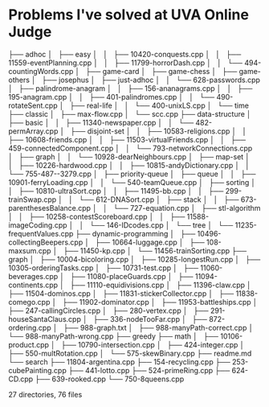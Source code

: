 Problems I've solved at UVA Online Judge
========================================

├── adhoc
│   ├── easy
│   │   ├── 10420-conquests.cpp
│   │   ├── 11559-eventPlanning.cpp
│   │   ├── 11799-horrorDash.cpp
│   │   └── 494-countingWords.cpp
│   ├── game-card
│   ├── game-chess
│   ├── game-others
│   ├── josephus
│   ├── just-adhoc
│   │   └── 628-passwords.cpp
│   ├── palindrome-anagram
│   │   ├── 156-ananagrams.cpp
│   │   ├── 195-anagram.cpp
│   │   ├── 401-palindromes.cpp
│   │   └── 490-rotateSent.cpp
│   ├── real-life
│   │   └── 400-unixLS.cpp
│   └── time
├── classic
│   ├── max-flow.cpp
│   └── scc.cpp
├── data-structure
│   ├── basic
│   │   ├── 11340-newspaper.cpp
│   │   └── 482-permArray.cpp
│   ├── disjoint-set
│   │   ├── 10583-religions.cpp
│   │   ├── 10608-friends.cpp
│   │   ├── 11503-virtualFriends.cpp
│   │   ├── 459-connectedComponent.cpp
│   │   └── 793-networkConnections.cpp
│   ├── graph
│   │   └── 10928-dearNeighbours.cpp
│   ├── map-set
│   │   ├── 10226-hardwood.cpp
│   │   ├── 10815-andyDictionary.cpp
│   │   └── 755-487--3279.cpp
│   ├── priority-queue
│   ├── queue
│   │   ├── 10901-ferryLoading.cpp
│   │   └── 540-teamQueue.cpp
│   ├── sorting
│   │   ├── 10810-ultraSort.cpp
│   │   ├── 11495-bb.cpp
│   │   ├── 299-trainSwap.cpp
│   │   └── 612-DNASort.cpp
│   ├── stack
│   │   ├── 673-parenthesesBalance.cpp
│   │   └── 727-equation.cpp
│   ├── stl-algorithm
│   │   ├── 10258-contestScoreboard.cpp
│   │   ├── 11588-imageCoding.cpp
│   │   └── 146-IDcodes.cpp
│   └── tree
│       └── 11235-frequentValues.cpp
├── dynamic-programming
│   ├── 10496-collectingBeepers.cpp
│   ├── 10664-luggage.cpp
│   ├── 108-maxsum.cpp
│   ├── 11450-kp.cpp
│   └── 11456-trainSorting.cpp
├── graph
│   ├── 10004-bicoloring.cpp
│   ├── 10285-longestRun.cpp
│   ├── 10305-orderingTasks.cpp
│   ├── 10731-test.cpp
│   ├── 11060-beverages.cpp
│   ├── 11080-placeGuards.cpp
│   ├── 11094-continents.cpp
│   ├── 11110-equidivisions.cpp
│   ├── 11396-claw.cpp
│   ├── 11504-dominos.cpp
│   ├── 11831-stickerCollector.cpp
│   ├── 11838-comego.cpp
│   ├── 11902-dominator.cpp
│   ├── 11953-battleships.cpp
│   ├── 247-callingCircles.cpp
│   ├── 280-vertex.cpp
│   ├── 291-houseSantaClaus.cpp
│   ├── 336-nodeTooFar.cpp
│   ├── 872-ordering.cpp
│   ├── 988-graph.txt
│   ├── 988-manyPath-correct.cpp
│   └── 988-manyPath-wrong.cpp
├── greedy
├── math
│   ├── 10106-product.cpp
│   ├── 10790-intersection.cpp
│   ├── 424-integer.cpp
│   ├── 550-multRotation.cpp
│   └── 575-skewBinary.cpp
├── readme.md
└── search
    ├── 11804-argentina.cpp
    ├── 154-recycling.cpp
    ├── 253-cubePainting.cpp
    ├── 441-lotto.cpp
    ├── 524-primeRing.cpp
    ├── 624-CD.cpp
    ├── 639-rooked.cpp
    └── 750-8queens.cpp

27 directories, 76 files
